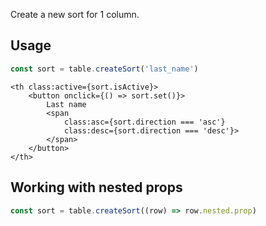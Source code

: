 Create a new sort for 1 column.


## Usage
```ts
const sort = table.createSort('last_name')
```
```svelte
<th class:active={sort.isActive}>
    <button onclick={() => sort.set()}>
        Last name
        <span 
            class:asc={sort.direction === 'asc'} 
            class:desc={sort.direction === 'desc'}>
        </span>
    </button>
</th>
```

## Working with nested props

```ts
const sort = table.createSort((row) => row.nested.prop)
```
